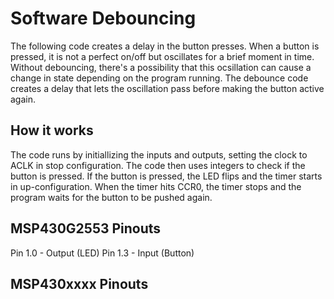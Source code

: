 # Software Debouncing
The following code creates a delay in the button presses. When a button is pressed, it is not a perfect on/off but oscillates for a brief moment in time. Without debouncing, there's a possibility that this ocsillation can cause a change in state depending on the program running. The debounce code creates a delay that lets the oscillation pass before making the button active again.

## How it works
The code runs by initiallizing the inputs and outputs, setting the clock to ACLK in stop configuration. The code then uses integers to check if the button is pressed. If the button is pressed, the LED flips and the timer starts in up-configuration. When the timer hits CCR0, the timer stops and the program waits for the button to be pushed again.

## MSP430G2553 Pinouts
Pin 1.0 - Output (LED)
Pin 1.3 - Input (Button)

## MSP430xxxx Pinouts
